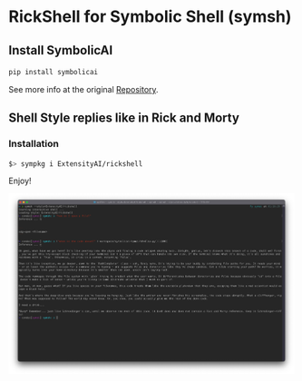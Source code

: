 # RickShell for Symbolic Shell (symsh)

## Install SymbolicAI

```bash
pip install symbolicai
```

See more info at the original [Repository](https://github.com/ExtensityAI/symbolicai).

## Shell Style replies like in Rick and Morty

### Installation

```bash
$> sympkg i ExtensityAI/rickshell
```

Enjoy!

![Example](assets/example.png)
